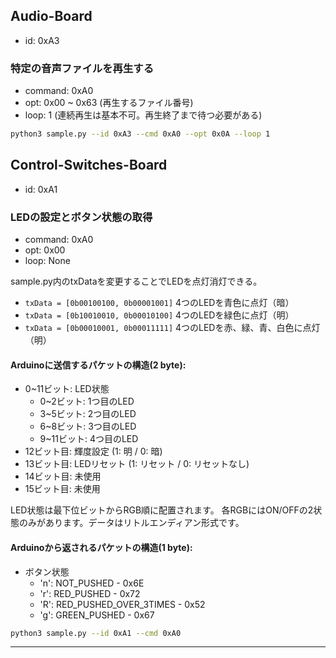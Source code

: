 ## Audio-Board

- id: 0xA3

### 特定の音声ファイルを再生する
- command: 0xA0
- opt: 0x00 ~ 0x63 (再生するファイル番号)
- loop: 1 (連続再生は基本不可。再生終了まで待つ必要がある)

```bash
python3 sample.py --id 0xA3 --cmd 0xA0 --opt 0x0A --loop 1
```

## Control-Switches-Board

- id: 0xA1

### LEDの設定とボタン状態の取得
- command: 0xA0
- opt: 0x00
- loop: None

sample.py内のtxDataを変更することでLEDを点灯消灯できる。
- `txData = [0b00100100, 0b00001001]` 4つのLEDを青色に点灯（暗）
- `txData = [0b10010010, 0b00010100]` 4つのLEDを緑色に点灯（明）
- `txData = [0b00010001, 0b00011111]` 4つのLEDを赤、緑、青、白色に点灯（明）

#### Arduinoに送信するパケットの構造(2 byte):
- 0~11ビット: LED状態
  - 0~2ビット: 1つ目のLED
  - 3~5ビット: 2つ目のLED
  - 6~8ビット: 3つ目のLED
  - 9~11ビット: 4つ目のLED
- 12ビット目: 輝度設定 (1: 明 / 0: 暗)
- 13ビット目: LEDリセット (1: リセット / 0: リセットなし)
- 14ビット目: 未使用
- 15ビット目: 未使用

LED状態は最下位ビットからRGB順に配置されます。
各RGBにはON/OFFの2状態のみがあります。データはリトルエンディアン形式です。

#### Arduinoから返されるパケットの構造(1 byte):
- ボタン状態
  - 'n': NOT_PUSHED - 0x6E
  - 'r': RED_PUSHED - 0x72
  - 'R': RED_PUSHED_OVER_3TIMES - 0x52
  - 'g': GREEN_PUSHED - 0x67

```bash
python3 sample.py --id 0xA1 --cmd 0xA0
```

---